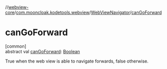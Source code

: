 //[webview-core](../../../index.md)/[com.mooncloak.kodetools.webview](../index.md)/[WebViewNavigator](index.md)/[canGoForward](can-go-forward.md)

# canGoForward

[common]\
abstract val [canGoForward](can-go-forward.md): [Boolean](https://kotlinlang.org/api/latest/jvm/stdlib/kotlin/-boolean/index.html)

True when the web view is able to navigate forwards, false otherwise.
